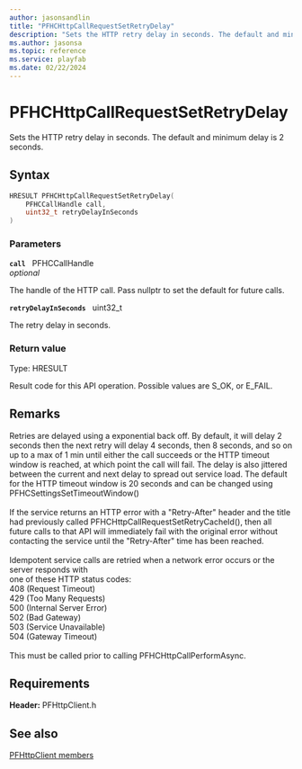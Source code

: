 ```yaml
---
author: jasonsandlin
title: "PFHCHttpCallRequestSetRetryDelay"
description: "Sets the HTTP retry delay in seconds. The default and minimum delay is 2 seconds."
ms.author: jasonsa
ms.topic: reference
ms.service: playfab
ms.date: 02/22/2024
---
```


# PFHCHttpCallRequestSetRetryDelay  

Sets the HTTP retry delay in seconds. The default and minimum delay is 2 seconds.  

## Syntax  
  
```cpp
HRESULT PFHCHttpCallRequestSetRetryDelay(  
    PFHCCallHandle call,  
    uint32_t retryDelayInSeconds  
)  
```  
  
### Parameters  
  
**`call`** &nbsp; PFHCCallHandle  
*optional*  
  
The handle of the HTTP call. Pass nullptr to set the default for future calls.  
  
**`retryDelayInSeconds`** &nbsp; uint32_t  
  
The retry delay in seconds.  
  
  
### Return value
Type: HRESULT
  
Result code for this API operation. Possible values are S_OK, or E_FAIL.
  
## Remarks  
  
Retries are delayed using a exponential back off. By default, it will delay 2 seconds then the next retry will delay 4 seconds, then 8 seconds, and so on up to a max of 1 min until either the call succeeds or the HTTP timeout window is reached, at which point the call will fail. The delay is also jittered between the current and next delay to spread out service load. The default for the HTTP timeout window is 20 seconds and can be changed using PFHCSettingsSetTimeoutWindow()<br /><br /> If the service returns an HTTP error with a "Retry-After" header and the title had previously called PFHCHttpCallRequestSetRetryCacheId(), then all future calls to that API will immediately fail with the original error without contacting the service until the "Retry-After" time has been reached.<br /><br /> Idempotent service calls are retried when a network error occurs or the server responds with<br /> one of these HTTP status codes:<br /> 408 (Request Timeout)<br /> 429 (Too Many Requests)<br /> 500 (Internal Server Error)<br /> 502 (Bad Gateway)<br /> 503 (Service Unavailable)<br /> 504 (Gateway Timeout)<br /><br /> This must be called prior to calling PFHCHttpCallPerformAsync.
  
## Requirements  
  
**Header:** PFHttpClient.h
  
## See also  
[PFHttpClient members](../pfhttpclient_members.md)  

  
  
